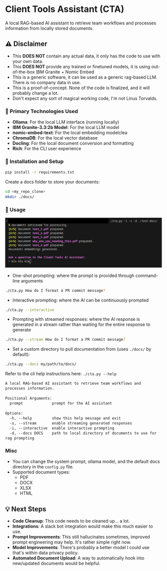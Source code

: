 # Client Tools Assistant (CTA)

A local RAG-based AI assistant to retrieve team workflows and processes information from locally stored documents.

## ⚠️ Disclaimer

- This **DOES NOT** contain any actual data, it only has the code to use with your own data.
- This **DOES NOT** provide any trained or finetuned models, it is using out-of-the-box IBM Granite + Nomic Embed
- This is a generic software, it can be used as a generic rag-based LLM. There is no company data in use.
- This is a proof-of-concept. None of the code is finalized, and it will probably change a lot.
- Don't expect any sort of magical working code, I'm not Linus Torvalds.

### 🚀 Primary Technologies Used

- **Ollama**: For the local LLM interface (running locally)
- **IBM Granite-3.3:2b Model**: For the local LLM model
- **nomic-embed-text**: For the local embedding modelclea
- **ChromaDB**: For the local vector database
- **Docling**: For the local document conversion and formatting
- **Rich**: For the CLI user experience

### 🔗 Installation and Setup

```bash
pip install -r requirements.txt
```

Create a docs folder to store your documents:
```bash
cd <my_repo_clone>
mkdir ./docs/
```

### 🏃 Usage

![demo-image](images/demo.png)

- One-shot prompting: where the prompt is provided through command-line arguments

```bash
./cta.py How do I format a PR commit message? 
```

- Interactive prompting: where the AI can be continuously prompted

```bash
./cta.py --interactive
```

- Prompting with streamed responses: where the AI response is generated in a stream rather than waiting for the entire response to generate

```bash
./cta.py --stream How do I format a PR commit message?
```

- Set a custom directory to pull documentation from (uses `./docs/` by default):

```bash
./cta.py --docs my/path/to/docs/
```

Refer to the cli help instructions here: `./cta.py --help`

```text
A local RAG-based AI assistant to retrieve team workflows and processes information.

Positional Arguments:
  prompt             prompt for the AI assistant

Options:
  -h, --help         show this help message and exit
  -s, --stream       enable streaming generated responses
  -i, --interactive  enable interactive prompting
  -d, --docs DOCS    path to local directory of documents to use for rag prompting
```

### Misc

- You can change the system prompt, ollama model, and the default docs directory in the `config.py` file.
- Supported document types:
  - PDF
  - DOCX
  - XLSX
  - HTML

## 💡 Next Steps

- **Code Cleanup**: This code needs to be cleaned up... a lot.
- **Integrations**: A slack bot integration would make this much easier to use.
- **Prompt Improvements**: This still hallucinates sometimes, improved prompt engineering may help. It's rather simple right now.
- **Model Improvements**: There's probably a better model I could use that's within data privacy policy.
- **Automated Document Upload**: A way to automatically hook into new/updated documents would be helpful.
